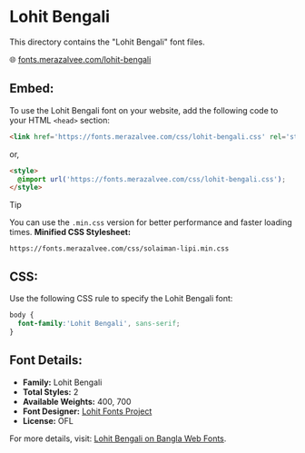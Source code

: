 # Lohit Bengali

This directory contains the "Lohit Bengali" font files.

🌐 [fonts.merazalvee.com/lohit-bengali](https://fonts.merazalvee.com/lohit-bengali/)

## Embed:
To use the Lohit Bengali font on your website, add the following code to your HTML `<head>` section:
```html
<link href='https://fonts.merazalvee.com/css/lohit-bengali.css' rel='stylesheet'>
```

or,
```html
<style>
  @import url('https://fonts.merazalvee.com/css/lohit-bengali.css');
</style>
```

> [!TIP]
> You can use the `.min.css` version for better performance and faster loading times.
> **Minified CSS Stylesheet:**  
> ```
> https://fonts.merazalvee.com/css/solaiman-lipi.min.css
> ```

## CSS:
Use the following CSS rule to specify the Lohit Bengali font:
```css
body {
  font-family:'Lohit Bengali', sans-serif;
}
```

## Font Details:
- **Family:** Lohit Bengali
- **Total Styles:** 2
- **Available Weights:** 400, 700
- **Font Designer:** [Lohit Fonts Project](https://pagure.io/lohit)
- **License:** OFL

For more details, visit: [Lohit Bengali on Bangla Web Fonts](https://fonts.merazalvee.com/lohit-bengali/#about).